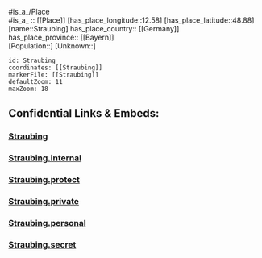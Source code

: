 ﻿---
location: [48.88,12.58] 
mapzoom: [7,12] 
mapmarker: city 
type: City
tags:
- geo/City


SpocWebEntityId: 34612
isDeleted: false
confidential: public

---
#is_a_/Place  
#is_a_ :: [[Place]] 
[has_place_longitude::12.58] 
[has_place_latitude::48.88] 
[name::Straubing] 
has_place_country:: [[Germany]]  
has_place_province:: [[Bayern]]  
[Population::] 
[Unknown::] 


```leaflet
id: Straubing
coordinates: [[Straubing]] 
markerFile: [[Straubing]] 
defaultZoom: 11 
maxZoom: 18
```


## Confidential Links & Embeds: 

### [Straubing](/_public/Earth/Continent/Europe/Europe~Central/Germany/Germany~West/Bayern/counties~Bayern/Straubing.md) 

### [Straubing.internal](/_internal/Earth/Continent/Europe/Europe~Central/Germany/Germany~West/Bayern/counties~Bayern/Straubing.internal.md) 

### [Straubing.protect](/_protect/Earth/Continent/Europe/Europe~Central/Germany/Germany~West/Bayern/counties~Bayern/Straubing.protect.md) 

### [Straubing.private](/_private/Earth/Continent/Europe/Europe~Central/Germany/Germany~West/Bayern/counties~Bayern/Straubing.private.md) 

### [Straubing.personal](/_personal/Earth/Continent/Europe/Europe~Central/Germany/Germany~West/Bayern/counties~Bayern/Straubing.personal.md) 

### [Straubing.secret](/_secret/Earth/Continent/Europe/Europe~Central/Germany/Germany~West/Bayern/counties~Bayern/Straubing.secret.md) 
